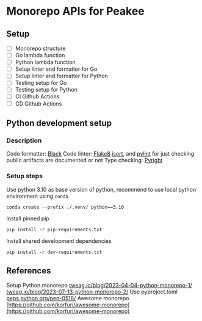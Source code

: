 # Monorepo APIs for Peakee

## Setup

-   [ ] Monorepo structure
-   [ ] Go lambda function
-   [ ] Python lambda function
-   [ ] Setup linter and formatter for Go
-   [ ] Setup linter and formatter for Python
-   [ ] Testing setup for Go
-   [ ] Testing setup for Python
-   [ ] CI Github Actions
-   [ ] CD Github Actions

## Python development setup

### Description

Code formatter: [Black](https://github.com/psf/black)
Code linter: [Flake8](https://flake8.pycqa.org/en/latest/user/index.html) [isort](https://github.com/PyCQA/isort), and [pylint](https://pypi.org/project/pylint/) for just checking public artifacts are documented or not
Type checking: [Pyright](https://github.com/microsoft/pyright#static-type-checker-for-python)

### Setup steps

Use python 3.10 as base version of python, recommend to use local python environment using `conda`

```shell
conda create --prefix ./.venv/ python==3.10
```

Install pinned pip

```shell
pip install -r pip-requirements.txt
```

Install shared development dependencies

```shell
pip install -r dev-requirements.txt
```

## References

Setup Python monorepo [tweag.io/blog/2023-04-04-python-monorepo-1/](https://www.tweag.io/blog/2023-04-04-python-monorepo-1/) [tweag.io/blog/2023-07-13-python-monorepo-2/](https://www.tweag.io/blog/2023-07-13-python-monorepo-2/)
Use pyproject.toml [peps.python.org/pep-0518/](https://peps.python.org/pep-0518/)
Awesome monorepo [https://github.com/korfuri/awesome-monorepo](https://github.com/korfuri/awesome-monorepo)
